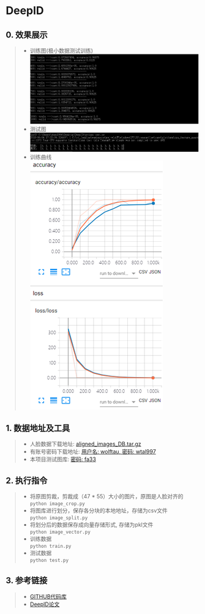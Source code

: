 # DeepID

## 0. 效果展示  
> * 训练图(极小数据测试训练)  
![image](https://github.com/shen1994/README/raw/master/images/DeepID_train.jpg)  
> * 测试图  
![image](https://github.com/shen1994/README/raw/master/images/DeepID_test.jpg)  
> * 训练曲线  
![image](https://github.com/shen1994/README/raw/master/images/DeepID_curve.jpg)  

## 1. 数据地址及工具  
> * 人脸数据下载地址: [ aligned_images_DB.tar.gz](http://www.cs.tau.ac.il/~wolf/ytfaces/)  
> * 有账号密码下载地址: [用户名: wolftau, 密码: wtal997](http://www.cslab.openu.ac.il/personal/Hassner/wolftau/)  
> * 本项目测试图库: [密码: fa33 ](https://pan.baidu.com/s/1T9REvuxCZfG5rgaSz39vig)  

## 2. 执行指令  
> * 将原图剪裁，剪裁成（47 * 55）大小的图片，原图是人脸对齐的  
`python image_crop.py`
> * 将图库进行划分，保存各分块的本地地址，存储为csv文件  
`python image_split.py`  
> * 将划分后的数据保存成向量存储形式, 存储为pkl文件  
`python image_vector.py`  
> * 训练数据  
`python train.py`  
> * 测试数据  
`python test.py`  

## 3. 参考链接  
> * [GITHUB代码库](https://github.com/jinze1994/DeepID1)
> * [DeepID论文](https://www.cv-foundation.org/openaccess/content_cvpr_2014/papers/Sun_Deep_Learning_Face_2014_CVPR_paper.pdf)  
